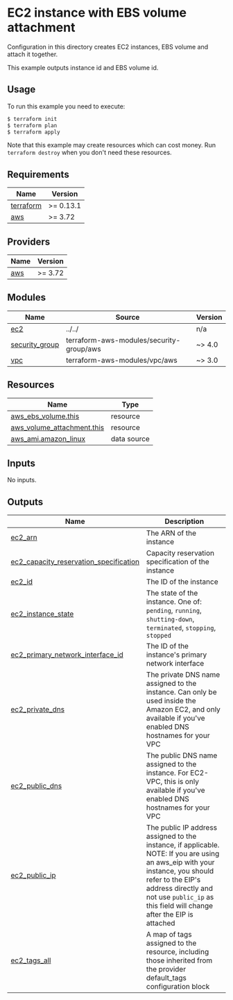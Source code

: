 # EC2 instance with EBS volume attachment

Configuration in this directory creates EC2 instances, EBS volume and attach it together.

This example outputs instance id and EBS volume id.

## Usage

To run this example you need to execute:

```bash
$ terraform init
$ terraform plan
$ terraform apply
```

Note that this example may create resources which can cost money. Run `terraform destroy` when you don't need these resources.

<!-- BEGINNING OF PRE-COMMIT-TERRAFORM DOCS HOOK -->
## Requirements

| Name | Version |
|------|---------|
| <a name="requirement_terraform"></a> [terraform](#requirement\_terraform) | >= 0.13.1 |
| <a name="requirement_aws"></a> [aws](#requirement\_aws) | >= 3.72 |

## Providers

| Name | Version |
|------|---------|
| <a name="provider_aws"></a> [aws](#provider\_aws) | >= 3.72 |

## Modules

| Name | Source | Version |
|------|--------|---------|
| <a name="module_ec2"></a> [ec2](#module\_ec2) | ../../ | n/a |
| <a name="module_security_group"></a> [security\_group](#module\_security\_group) | terraform-aws-modules/security-group/aws | ~> 4.0 |
| <a name="module_vpc"></a> [vpc](#module\_vpc) | terraform-aws-modules/vpc/aws | ~> 3.0 |

## Resources

| Name | Type |
|------|------|
| [aws_ebs_volume.this](https://registry.terraform.io/providers/hashicorp/aws/latest/docs/resources/ebs_volume) | resource |
| [aws_volume_attachment.this](https://registry.terraform.io/providers/hashicorp/aws/latest/docs/resources/volume_attachment) | resource |
| [aws_ami.amazon_linux](https://registry.terraform.io/providers/hashicorp/aws/latest/docs/data-sources/ami) | data source |

## Inputs

No inputs.

## Outputs

| Name | Description |
|------|-------------|
| <a name="output_ec2_arn"></a> [ec2\_arn](#output\_ec2\_arn) | The ARN of the instance |
| <a name="output_ec2_capacity_reservation_specification"></a> [ec2\_capacity\_reservation\_specification](#output\_ec2\_capacity\_reservation\_specification) | Capacity reservation specification of the instance |
| <a name="output_ec2_id"></a> [ec2\_id](#output\_ec2\_id) | The ID of the instance |
| <a name="output_ec2_instance_state"></a> [ec2\_instance\_state](#output\_ec2\_instance\_state) | The state of the instance. One of: `pending`, `running`, `shutting-down`, `terminated`, `stopping`, `stopped` |
| <a name="output_ec2_primary_network_interface_id"></a> [ec2\_primary\_network\_interface\_id](#output\_ec2\_primary\_network\_interface\_id) | The ID of the instance's primary network interface |
| <a name="output_ec2_private_dns"></a> [ec2\_private\_dns](#output\_ec2\_private\_dns) | The private DNS name assigned to the instance. Can only be used inside the Amazon EC2, and only available if you've enabled DNS hostnames for your VPC |
| <a name="output_ec2_public_dns"></a> [ec2\_public\_dns](#output\_ec2\_public\_dns) | The public DNS name assigned to the instance. For EC2-VPC, this is only available if you've enabled DNS hostnames for your VPC |
| <a name="output_ec2_public_ip"></a> [ec2\_public\_ip](#output\_ec2\_public\_ip) | The public IP address assigned to the instance, if applicable. NOTE: If you are using an aws\_eip with your instance, you should refer to the EIP's address directly and not use `public_ip` as this field will change after the EIP is attached |
| <a name="output_ec2_tags_all"></a> [ec2\_tags\_all](#output\_ec2\_tags\_all) | A map of tags assigned to the resource, including those inherited from the provider default\_tags configuration block |
<!-- END OF PRE-COMMIT-TERRAFORM DOCS HOOK -->

